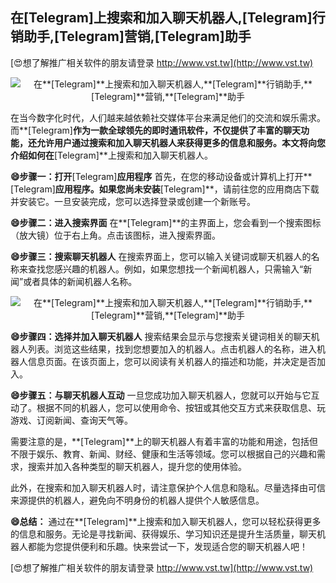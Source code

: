 ## **在**[Telegram]**上搜索和加入聊天机器人,**[Telegram]**行销助手,**[Telegram]**营销,**[Telegram]**助手**

[😍想了解推广相关软件的朋友请登录 http://www.vst.tw](http://www.vst.tw)

 <center><img src="https://vst.tw/MP4/tuiguang/png/5.png" alt="在**[Telegram]**上搜索和加入聊天机器人,**[Telegram]**行销助手,**[Telegram]**营销,**[Telegram]**助手"></center>

在当今数字化时代，人们越来越依赖社交媒体平台来满足他们的交流和娱乐需求。而**[Telegram]**作为一款全球领先的即时通讯软件，不仅提供了丰富的聊天功能，还允许用户通过搜索和加入聊天机器人来获得更多的信息和服务。本文将向您介绍如何在**[Telegram]**上搜索和加入聊天机器人。

**😄步骤一：打开**[Telegram]**应用程序**
首先，在您的移动设备或计算机上打开**[Telegram]**应用程序。如果您尚未安装**[Telegram]**，请前往您的应用商店下载并安装它。一旦安装完成，您可以选择登录或创建一个新账号。

**😄步骤二：进入搜索界面**
在**[Telegram]**的主界面上，您会看到一个搜索图标（放大镜）位于右上角。点击该图标，进入搜索界面。

**😄步骤三：搜索聊天机器人**
在搜索界面上，您可以输入关键词或聊天机器人的名称来查找您感兴趣的机器人。例如，如果您想找一个新闻机器人，只需输入“新闻”或者具体的新闻机器人名称。

 <center><img src="https://vst.tw/MP4/tuiguang/png/2.png" alt="在**[Telegram]**上搜索和加入聊天机器人,**[Telegram]**行销助手,**[Telegram]**营销,**[Telegram]**助手"></center>

**😄步骤四：选择并加入聊天机器人**
搜索结果会显示与您搜索关键词相关的聊天机器人列表。浏览这些结果，找到您想要加入的机器人。点击机器人的名称，进入机器人信息页面。在该页面上，您可以阅读有关机器人的描述和功能，并决定是否加入。

**😄步骤五：与聊天机器人互动**
一旦您成功加入聊天机器人，您就可以开始与它互动了。根据不同的机器人，您可以使用命令、按钮或其他交互方式来获取信息、玩游戏、订阅新闻、查询天气等。

需要注意的是，**[Telegram]**上的聊天机器人有着丰富的功能和用途，包括但不限于娱乐、教育、新闻、财经、健康和生活等领域。您可以根据自己的兴趣和需求，搜索并加入各种类型的聊天机器人，提升您的使用体验。

此外，在搜索和加入聊天机器人时，请注意保护个人信息和隐私。尽量选择由可信来源提供的机器人，避免向不明身份的机器人提供个人敏感信息。

**😄总结：**
通过在**[Telegram]**上搜索和加入聊天机器人，您可以轻松获得更多的信息和服务。无论是寻找新闻、获得娱乐、学习知识还是提升生活质量，聊天机器人都能为您提供便利和乐趣。快来尝试一下，发现适合您的聊天机器人吧！

[😍想了解推广相关软件的朋友请登录 http://www.vst.tw](http://www.vst.tw)



